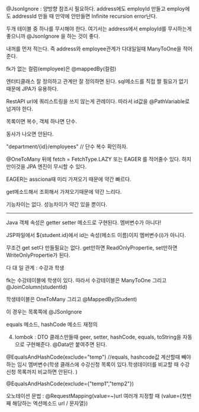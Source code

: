 @JsonIgnore : 양방향 참조시 필요하다. address에도 employId 만들고 employ에도 addressId 만들 때 만약에 안만들면  Infinite recursion error난다.

두개 테이블 중 하나를 무시해야 한다. 여기서는 address에서 employId를 무시하는게 좋으니까 @JsonIgnore 을 하는 것이 좋다.



내꺼를 먼저 적는다. 즉 address와 employee관계가 다대일일때 ManyToOne을 적어준다.

fk가 없는 컬럼(employee)은 @mappedBy(컬럼)



엔터티클래스 잘 정의하고 관계만 잘 정의하면 된다.  sql메소드를 직접 짤 필요가 없기 때문에 JPA가 유용하다.

RestAPI url에 쿼리스트링을 쓰지 않는게 관례이다. 따라서 id값을 @PathVariable로 넘겨야 한다.

목록이면 복수, 객체 하나면 단수.

동사가 나오면 안된다.

"department/{id}/employees" // 단수 복수 확인하자.



@OneToMany 뒤에 fetch = FetchType.LAZY 또는 EAGER 를 적어줄수 있다. 하지만이것을 JPA 엔진이 무시할 수 있다.



EAGER는 assciona때 미리 가져오기 때문에 약간 빠르다.

get메소드해서 조회해서 가져오기때문에 약간 느리다. 

기능차이는 없다. 성능차이가 약간 있을 뿐이다.



----------------------------

Java 객체 속성은 getter setter 메소드로 구현된다. 멤버변수가 아니다!

JSP파일에서 ${student.id}에서 id는 속성(메소드 이름)이지 멤버변수(i)가 아니다.

무조건 get set다 만들필요는 없다. get만하면 ReadOnlyPropertie, set만하면 WriteOnlyPropertie가 된다.

다 대 일 관계 : 수강과 학생

fk는 수강테이블에 학생이 있다. 따라서 수강테이블은 ManyToOne 그리고 @JoinColumn(studentId)

학생테이블은 OneToMany 그리고 @MappedBy(Student)

이 경우는 목록쪽에 @JSonIgnore

equals 메소드, hashCode 메소드 재정의

4) lombok : DTO 클래스만들때 geer, setter, hashCode, equals, toString을 자동으로 구현해준다. @Data만 붙여주면 된다.



@EqualsAndHashCode(exclude="temp") //equals, hashcode값 계산할때 빼야하는 임시 멤버변수(학생 클래스에 수강신청 목록이 있다.학생데이터를 비교할 때 수강신청 목록까지 비교하면 안된다. ) 



@EqualsAndHashCode(exclude={"temp1","temp2"})

오노테이션 문법 :  @RequestMapping(value=~)url 여러개 지정할 때 (value={첫번째 해당하는 엑션메소드 url / 문자열})





